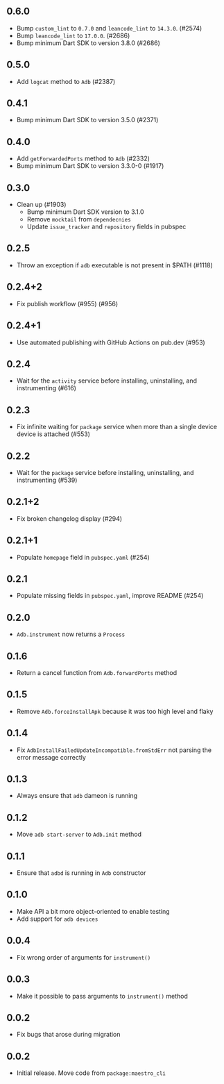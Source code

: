 ## 0.6.0

- Bump `custom_lint` to `0.7.0` and `leancode_lint` to `14.3.0`. (#2574)
- Bump `leancode_lint` to `17.0.0`. (#2686)
- Bump minimum Dart SDK to version 3.8.0 (#2686)

## 0.5.0

- Add `logcat` method to `Adb` (#2387)

## 0.4.1

- Bump minimum Dart SDK to version 3.5.0 (#2371)

## 0.4.0

- Add `getForwardedPorts` method to `Adb` (#2332)
- Bump minimum Dart SDK to version 3.3.0-0 (#1917)

## 0.3.0

- Clean up (#1903)
  - Bump minimum Dart SDK version to 3.1.0
  - Remove `mocktail` from `dependecnies`
  - Update `issue_tracker` and `repository` fields in pubspec

## 0.2.5

- Throw an exception if `adb` executable is not present in $PATH (#1118)

## 0.2.4+2

- Fix publish workflow (#955) (#956)

## 0.2.4+1

- Use automated publishing with GitHub Actions on pub.dev (#953)

## 0.2.4

- Wait for the `activity` service before installing, uninstalling, and
  instrumenting (#616)

## 0.2.3

- Fix infinite waiting for `package` service when more than a single device
  device is attached (#553)

## 0.2.2

- Wait for the `package` service before installing, uninstalling, and
  instrumenting (#539)

## 0.2.1+2

- Fix broken changelog display (#294)

## 0.2.1+1

- Populate `homepage` field in `pubspec.yaml` (#254)

## 0.2.1

- Populate missing fields in `pubspec.yaml`, improve README (#254)

## 0.2.0

- `Adb.instrument` now returns a `Process`

## 0.1.6

- Return a cancel function from `Adb.forwardPorts` method

## 0.1.5

- Remove `Adb.forceInstallApk` because it was too high level and flaky

## 0.1.4

- Fix `AdbInstallFailedUpdateIncompatible.fromStdErr` not parsing the error
  message correctly

## 0.1.3

- Always ensure that `adb` dameon is running

## 0.1.2

- Move `adb start-server` to `Adb.init` method

## 0.1.1

- Ensure that `adbd` is running in `Adb` constructor

## 0.1.0

- Make API a bit more object-oriented to enable testing
- Add support for `adb devices`

## 0.0.4

- Fix wrong order of arguments for `instrument()`

## 0.0.3

- Make it possible to pass arguments to `instrument()` method

## 0.0.2

- Fix bugs that arose during migration

## 0.0.2

- Initial release. Move code from `package:maestro_cli`
